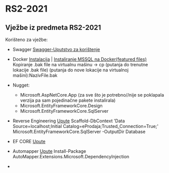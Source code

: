 # RS2-2021
## Vježbe iz predmeta RS2-2021

Korišteno za vježbe:

- Swagger [Swagger-Uputstvo za korištenje](https://docs.microsoft.com/en-us/aspnet/core/tutorials/getting-started-with-swashbuckle?view=aspnetcore-5.0&tabs=visual-studio)

- Docker [Instalacija](https://www.docker.com/) | [Instaliranje MSSQL na Docker(featured files)](https://hub.docker.com/_/microsoft-mssql-server)
Kopiranje .bak file na virtualnu mašinu -> cp (putanja do trenutne lokacije .bak file) (putanja do nove lokacije na virtualnoj mašini):NazivFile.bak

- Nugget:
    * Microsoft.AspNetCore.App (za sve što je potrebno//nije se poklapala verzija pa sam pojedinačne pakete instalirala)
    * Microsoft.EntityFrameworkCore.Design
    * Microsoft.EntityFrameworkCore.SqlServer

- Reverse Engineering [Upute](https://docs.microsoft.com/en-us/ef/core/managing-schemas/scaffolding?tabs=dotnet-core-cli)
Scaffold-DbContext 'Data Source=localhost;Initial Catalog=eProdaja;Trusted_Connection=True;' Microsoft.EntityFrameworkCore.SqlServer -OutputDir Database

- EF CORE [Upute](https://docs.microsoft.com/en-us/aspnet/core/data/ef-mvc/intro?view=aspnetcore-5.0)

- Automapper [Upute](https://code-maze.com/automapper-net-core/)
Install-Package AutoMapper.Extensions.Microsoft.DependencyInjection

- 


